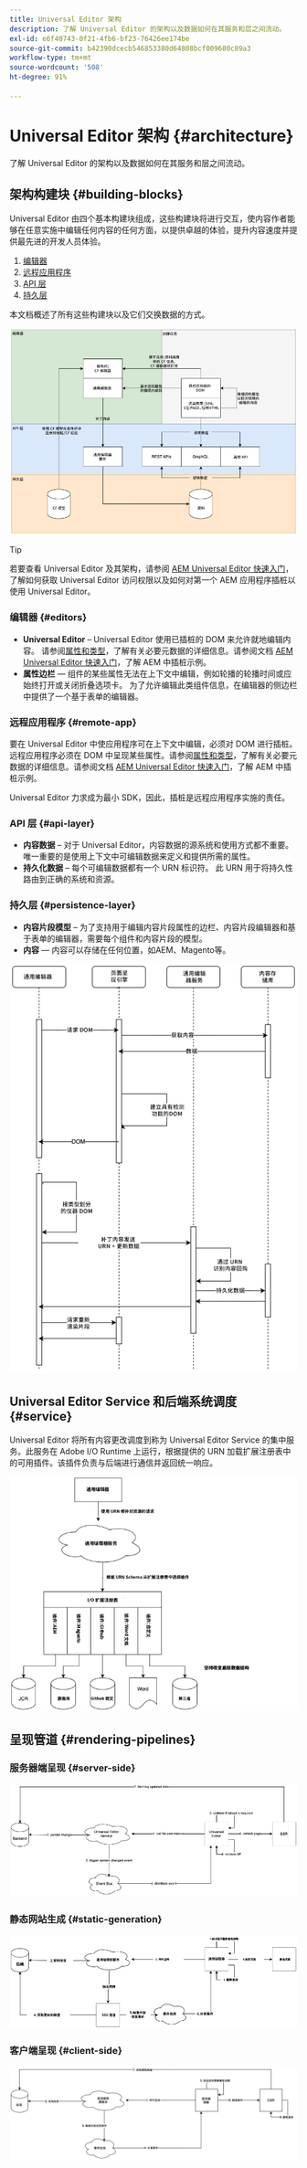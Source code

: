 ```yaml
---
title: Universal Editor 架构
description: 了解 Universal Editor 的架构以及数据如何在其服务和层之间流动。
exl-id: e6f40743-0f21-4fb6-bf23-76426ee174be
source-git-commit: b42390dcecb546853380d64808bcf009680c89a3
workflow-type: tm+mt
source-wordcount: '508'
ht-degree: 91%

---
```



# Universal Editor 架构 {#architecture}

了解 Universal Editor 的架构以及数据如何在其服务和层之间流动。

## 架构构建块 {#building-blocks}

Universal Editor 由四个基本构建块组成，这些构建块将进行交互，使内容作者能够在任意实施中编辑任何内容的任何方面，以提供卓越的体验，提升内容速度并提供最先进的开发人员体验。

1. [编辑器](#editors)
1. [远程应用程序](#remote-app)
1. [API 层](#api-layer)
1. [持久层](#persistence-layer)

本文档概述了所有这些构建块以及它们交换数据的方式。

![Universal Editor 的架构](assets/architecture.png)

>[!TIP]
>
>若要查看 Universal Editor 及其架构，请参阅 [AEM Universal Editor 快速入门](getting-started.md)，了解如何获取 Universal Editor 访问权限以及如何对第一个 AEM 应用程序插桩以使用 Universal Editor。

### 编辑器 {#editors}

* **Universal Editor** – Universal Editor 使用已插桩的 DOM 来允许就地编辑内容。 请参阅[属性和类型](attributes-types.md)，了解有关必要元数据的详细信息。请参阅文档 [AEM Universal Editor 快速入门](getting-started.md)，了解 AEM 中插桩示例。
* **属性边栏**  — 组件的某些属性无法在上下文中编辑，例如轮播的轮播时间或应始终打开或关闭折叠选项卡。 为了允许编辑此类组件信息，在编辑器的侧边栏中提供了一个基于表单的编辑器。

### 远程应用程序 {#remote-app}

要在 Universal Editor 中使应用程序可在上下文中编辑，必须对 DOM 进行插桩。 远程应用程序必须在 DOM 中呈现某些属性。请参阅[属性和类型](attributes-types.md)，了解有关必要元数据的详细信息。请参阅文档 [AEM Universal Editor 快速入门](getting-started.md)，了解 AEM 中插桩示例。

Universal Editor 力求成为最小 SDK，因此，插桩是远程应用程序实施的责任。

### API 层 {#api-layer}

* **内容数据** – 对于 Universal Editor，内容数据的源系统和使用方式都不重要。唯一重要的是使用上下文中可编辑数据来定义和提供所需的属性。
* **持久化数据** – 每个可编辑数据都有一个 URN 标识符。 此 URN 用于将持久性路由到正确的系统和资源。

### 持久层 {#persistence-layer}

* **内容片段模型** – 为了支持用于编辑内容片段属性的边栏、内容片段编辑器和基于表单的编辑器，需要每个组件和内容片段的模型。
* **内容**  — 内容可以存储在任何位置，如AEM、Magento等。

![持久层](assets/persistence-layer.png)

## Universal Editor Service 和后端系统调度 {#service}

Universal Editor 将所有内容更改调度到称为 Universal Editor Service 的集中服务。此服务在 Adobe I/O Runtime 上运行，根据提供的 URN 加载扩展注册表中的可用插件。该插件负责与后端进行通信并返回统一响应。

![Universal Editor Service](assets/universal-editor-service.png)

## 呈现管道 {#rendering-pipelines}

### 服务器端呈现 {#server-side}

![服务器端呈现](assets/server-side.png)

### 静态网站生成 {#static-generation}

![静态网站生成](assets/static-generation.png)

### 客户端呈现 {#client-side}

![客户端呈现](assets/client-side.png)
